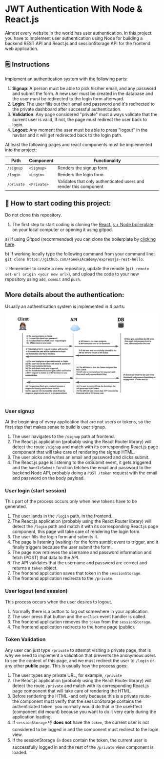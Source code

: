 <!--hide-->
# JWT Authentication With Node & React.js
<!--endhide-->

Almost every website in the world has user authentication. In this project you have to implement user authentication using Node for building a backend REST API and React.js and sessionStorage API for the frontend web application.

## 🗒️ Instructions

Implement an authentication system with the following parts:

1. **Signup**: A person must be able to pick his/her email, and any password and submit the form. A new user must be created in the database and the user must be redirected to the login form afterward.
2. **Login**: The user fills out their email and password and it's redirected to the private dashboard after successful authentication.
3. **Validation**: Any page considered "private" must always validate that the current user is valid, if not, the page must redirect the user back to login.
4. **Logout**: Any moment the user must be able to press "logout" in the navbar and it will get redirected back to the login path.

At least the following pages and react components must be implemented into the project:

| Path      | Component   | Functionality                                                     |
| --------- | ----------- | ----------------------------------------------------------------- |
| `/signup` | `<Signup>`  | Renders the signup form                                           |
| `/login`  | `<Login>`   | Renders the login form                                            |
| `/private`| `<Private>` | Validates that only authenticated users and render this component |

## 🌱 How to start coding this project:

Do not clone this repository.

1. The first step to start coding is cloning the [React.js + Node boilerplate](https://github.com/4GeeksAcademy/expressjs-rest-hello) on your local computer or opening it using gitpod.

a) If using Gitpod (recommended) you can clone the boilerplate by [clicking here](https://gitpod.io#https://github.com/4GeeksAcademy/expressjs-rest-hello).

b) If working locally type the following command from your command line: `git clone https://github.com/4GeeksAcademy/expressjs-rest-hello`.

💡 Remember to create a new repository, update the remote (`git remote set-url origin <your new url>`), and upload the code to your new repository using `add`, `commit` and `push`.

## More details about the authentication:

Usually an authentication system is implemented in 4 parts:

![Authentication Diagram](https://github.com/4GeeksAcademy/jwt-authentication-with-node-react/blob/main/.learn/login_diagram.jpeg?raw=true)

### User signup

At the beginning of every application that are not users or tokens, so the first step that makes sense to build is user signup.

1. The user navigates to the `/signup` path at frontend.
2. The React.js application (probably using the React Router library) will detect the route `/signup` and match with its corresponding React.js page component that will take care of rendering the signup HTML.
3. The user picks and writes an email and password and clicks submit.
4. The React.js page is listening to the onSubmit event, it gets triggered and the `handleSubmit` function fetches the email and password to the backend Node API, probably doing a `POST /token` request with the email and password on the body payload.

### User login (start session)

This part of the process occurs only when new tokens have to be generated.

1. The user lands in the `/login` path, in the frontend.
2. The React.js application (probably using the React Router library) will detect the `/login` path and match it with its corresponding React.js page component, this page will take care of rendering the login form.
3. The user fills the login form and submits it.
4. The page is listening (waiting) for the form sumbit event to trigger, and it finally triggers because the user submit the form.
5. The page now retrieves the username and password information and fetch (POST) that data to the API.
6. The API validates that the username and password are correct and returns a `token` object.
7. The frontend application saves that token in the `sessionStorage`.
8. The frontend application redirects to the `/private`.

### User logout (end session)

This process occurs when the user desires to logout.

1. Normally there is a button to log out somewhere in your application.
2. The user press that button and the `onClick` event handler is called.
3. The frontend application removes the `token` from the `sessionStorage`.
4. The frontend application redirects to the home page (public).

### Token Validation 

Any user can just type `/private` to attempt visiting a private page, that is why we need to implement a validation that prevents the anonymous users to see the content of this page, and we must redirect the user to `/login` or any other **public** page. This is usually how the process goes:

1. The user types any private URL, for example, `/private`
2. The React.js application (probably using the React Router library) will detect the route `/private` and match with its corresponding React.js page component that will take care of rendering the HTML.
3. Before rendering the HTML -and only because this is a private route- the component must verify that the sessionStorage contains the authenticated token, you normally would do that in the useEffect (component did mount) because you want to do it very early during the application loading.
4. If `sessionStorage` 👎 **does not** have the `token`, the current user is not considered to be logged in and the component must redirect to the login view.
5. If the sessionStorage 👍 does contain the token, the current user is successfully logged in and the rest of the `/private` view component is loaded.
